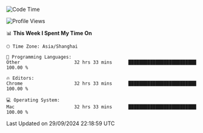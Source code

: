 <!--START_SECTION:waka-->
![Code Time](http://img.shields.io/badge/Code%20Time-2%2C824%20hrs-blue)

![Profile Views](http://img.shields.io/badge/Profile%20Views-0-blue)

📊 **This Week I Spent My Time On** 

```text
🕑︎ Time Zone: Asia/Shanghai

💬 Programming Languages: 
Other                    32 hrs 33 mins      █████████████████████████   100.00 % 

🔥 Editors: 
Chrome                   32 hrs 33 mins      █████████████████████████   100.00 % 

💻 Operating System: 
Mac                      32 hrs 33 mins      █████████████████████████   100.00 % 
```


 Last Updated on 29/09/2024 22:18:59 UTC
<!--END_SECTION:waka-->